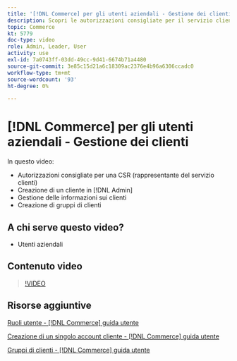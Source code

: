 ```yaml
---
title: '[!DNL Commerce] per gli utenti aziendali - Gestione dei clienti'
description: Scopri le autorizzazioni consigliate per il servizio clienti e crea un cliente nel [!DNL Admin], la gestione delle informazioni sui clienti e la creazione di gruppi di clienti.
topic: Commerce
kt: 5779
doc-type: video
role: Admin, Leader, User
activity: use
exl-id: 7a0743ff-03dd-49cc-9d41-6674b71a4480
source-git-commit: 3e85c15d21a6c18309ac2376e4b96a6306ccadc0
workflow-type: tm+mt
source-wordcount: '93'
ht-degree: 0%

---
```


# [!DNL Commerce] per gli utenti aziendali - Gestione dei clienti

In questo video:

- Autorizzazioni consigliate per una CSR (rappresentante del servizio clienti)
- Creazione di un cliente in [!DNL Admin]
- Gestione delle informazioni sui clienti
- Creazione di gruppi di clienti

## A chi serve questo video?

- Utenti aziendali

## Contenuto video

>[!VIDEO](https://video.tv.adobe.com/v/36189?quality=12&learn=on)

## Risorse aggiuntive

[Ruoli utente - [!DNL Commerce] guida utente](https://docs.magento.com/user-guide/system/permissions-user-roles.html)

[Creazione di un singolo account cliente - [!DNL Commerce] guida utente](https://docs.magento.com/user-guide/customers/account-create.html)

[Gruppi di clienti - [!DNL Commerce] guida utente](https://docs.magento.com/user-guide/customers/customer-groups.html)
